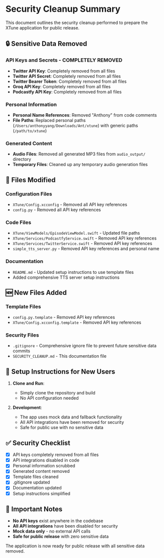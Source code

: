 # Security Cleanup Summary

This document outlines the security cleanup performed to prepare the XTune application for public release.

## 🔒 Sensitive Data Removed

### API Keys and Secrets - COMPLETELY REMOVED
- **Twitter API Key**: Completely removed from all files
- **Twitter API Secret**: Completely removed from all files  
- **Twitter Bearer Token**: Completely removed from all files
- **Groq API Key**: Completely removed from all files
- **Podcastfy API Key**: Completely removed from all files

### Personal Information
- **Personal Name References**: Removed "Anthony" from code comments
- **File Paths**: Replaced personal paths (`/Users/anthonyyang/Downloads/Ant/xtune`) with generic paths (`/path/to/xtune`)

### Generated Content
- **Audio Files**: Removed all generated MP3 files from `audio_output/` directory
- **Temporary Files**: Cleaned up any temporary audio generation files

## 📁 Files Modified

### Configuration Files
- `XTune/Config.xcconfig` - Removed all API key references
- `config.py` - Removed all API key references

### Code Files
- `XTune/ViewModels/EpisodeViewModel.swift` - Updated file paths
- `XTune/Services/PodcastfyService.swift` - Removed API key references
- `XTune/Services/TwitterService.swift` - Removed API key references
- `simple_tts_server.py` - Removed API key references and personal name

### Documentation
- `README.md` - Updated setup instructions to use template files
- Added comprehensive TTS server setup instructions

## 🆕 New Files Added

### Template Files
- `config.py.template` - Removed API key references
- `XTune/Config.xcconfig.template` - Removed API key references

### Security Files
- `.gitignore` - Comprehensive ignore file to prevent future sensitive data commits
- `SECURITY_CLEANUP.md` - This documentation file

## 🔧 Setup Instructions for New Users

1. **Clone and Run**:
   - Simply clone the repository and build
   - No API configuration needed

2. **Development**:
   - The app uses mock data and fallback functionality
   - All API integrations have been removed for security
   - Safe for public use with no sensitive data

## ✅ Security Checklist

- [x] API keys completely removed from all files
- [x] API integrations disabled in code
- [x] Personal information scrubbed
- [x] Generated content removed
- [x] Template files cleaned
- [x] .gitignore updated
- [x] Documentation updated
- [x] Setup instructions simplified

## 🚨 Important Notes

- **No API keys** exist anywhere in the codebase
- **All API integrations** have been disabled for security
- **Mock data only** - no external API calls
- **Safe for public release** with zero sensitive data

The application is now ready for public release with all sensitive data removed.
